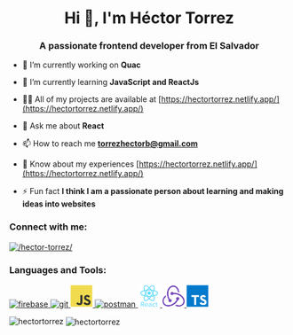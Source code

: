 <h1 align="center">Hi 👋, I'm Héctor Torrez</h1>
<h3 align="center">A passionate frontend developer from El Salvador</h3>


- 🔭 I’m currently working on **Quac**

- 🌱 I’m currently learning **JavaScript and ReactJs**

- 👨‍💻 All of my projects are available at [https://hectortorrez.netlify.app/](https://hectortorrez.netlify.app/)

- 💬 Ask me about **React**

- 📫 How to reach me **torrezhectorb@gmail.com**

- 📄 Know about my experiences [https://hectortorrez.netlify.app/](https://hectortorrez.netlify.app/)

- ⚡ Fun fact **I think I am a passionate person about learning and making ideas into websites**

<h3 align="left">Connect with me:</h3>
<p align="left">
<a href="https://linkedin.com/in//hector-torrez/" target="blank"><img align="center" src="https://raw.githubusercontent.com/rahuldkjain/github-profile-readme-generator/master/src/images/icons/Social/linked-in-alt.svg" alt="/hector-torrez/" height="30" width="40" /></a>
</p>

<h3 align="left">Languages and Tools:</h3>
<p align="left"> <a href="https://firebase.google.com/" target="_blank" rel="noreferrer"> <img src="https://www.vectorlogo.zone/logos/firebase/firebase-icon.svg" alt="firebase" width="40" height="40"/> </a> <a href="https://git-scm.com/" target="_blank" rel="noreferrer"> <img src="https://www.vectorlogo.zone/logos/git-scm/git-scm-icon.svg" alt="git" width="40" height="40"/> </a> <a href="https://developer.mozilla.org/en-US/docs/Web/JavaScript" target="_blank" rel="noreferrer"> <img src="https://raw.githubusercontent.com/devicons/devicon/master/icons/javascript/javascript-original.svg" alt="javascript" width="40" height="40"/> </a> <a href="https://postman.com" target="_blank" rel="noreferrer"> <img src="https://www.vectorlogo.zone/logos/getpostman/getpostman-icon.svg" alt="postman" width="40" height="40"/> </a> <a href="https://reactjs.org/" target="_blank" rel="noreferrer"> <img src="https://raw.githubusercontent.com/devicons/devicon/master/icons/react/react-original-wordmark.svg" alt="react" width="40" height="40"/> </a> <a href="https://redux.js.org" target="_blank" rel="noreferrer"> <img src="https://raw.githubusercontent.com/devicons/devicon/master/icons/redux/redux-original.svg" alt="redux" width="40" height="40"/> </a> <a href="https://www.typescriptlang.org/" target="_blank" rel="noreferrer"> <img src="https://raw.githubusercontent.com/devicons/devicon/master/icons/typescript/typescript-original.svg" alt="typescript" width="40" height="40"/> </a> </p>

<p><img align="left" src="https://github-readme-stats.vercel.app/api/top-langs?username=hectortorrez&show_icons=true&locale=en&layout=compact" alt="hectortorrez" /></p>

<p>&nbsp;<img align="center" src="https://github-readme-stats.vercel.app/api?username=hectortorrez&show_icons=true&locale=en" alt="hectortorrez" /></p>
